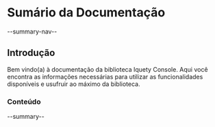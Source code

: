 # Sumário da Documentação

--summary-nav--

## Introdução

Bem vindo(a) à documentação da biblioteca Iquety Console. Aqui você encontra as informações
necessárias para utilizar as funcionalidades disponíveis e usufruir ao máximo da biblioteca.

### Conteúdo

--summary--

